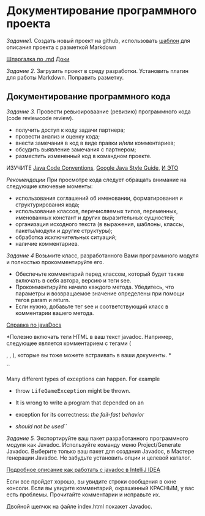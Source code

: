 # Документирование программного проекта

_Задание1._ Создать новый проект на github, использовать [шаблон]() для описания проекта с разметкой Markdown

[Шпаргалка по .md](https://docs.github.com/en/github/writing-on-github/basic-writing-and-formatting-syntax)  [Доки](https://docs.microsoft.com/ru-ru/contribute/markdown-reference)

_Задание 2._ Загрузить проект в среду разработки. Установить плагин для работы Markdown. Поправить разметку.

## Документирование программного кода

_Задание 3._ Провести ревьюироваание (ревизию) программного кода (code reviewcode review).

- получить доступ к коду задачи партнера;
- провести анализ и оценку кода;
- внести замечания в код в виде правки и/или комментариев;
- обсудить выявление замечания с партнером;
- разместить измененный код в командном проекте.

ИЗУЧИТЕ [Java Code Conventions](https://www.magnumblog.space/java/131-translating-java-code-conventions), [Google Java Style Guide](https://google.github.io/styleguide/javaguide.html), [И ЭТО](https://nestor.minsk.by/sr/2006/02/sr60201.html)

*Рекомендации* При просмотре кода следует обращать внимание на следующие ключевые моменты:
- использования соглашений об именовании, форматирования и структурирования кода;
- использование классов, перечисляемых типов, переменных, именованных констант и других выразительных сущностей;
- организация исходного текста (в выражения, шаблоны, классы, пакеты/модули и другие структуры);
- обработка исключительных ситуаций;
- наличие комментариев.

_Задание 4_ Возьмите класс, разработанного Вами программного модуля и полностью прокомментируйте его.

- Обеспечьте комментарий перед классом, который будет также включать в себя автора, версию и теги see.
- Прокомментируйте начало каждого метода. Убедитесь, что параметры и возвращаемое значение определены при помощи тегов param и return.
- Если нужно, добавьте тег see и соответствующий класс в комментарии вашего метода.

[Справка по javaDocs](https://github.com/olgmina/SWEngineering-technics.github.io/blob/4213776a1389719ce8f7ddb291431181974b478e/Coding/Jadocs.md)

*Полезно включать теги HTML в ваш текст javadoc. Например, следующее является комментарием с тегами (<p>, <tt></tt>, <i></i>), которые вы тоже можете встраивать в ваши документы. *

 `` <p>Many different types of exceptions can happen. For example

 * throw <tt>LifeGameException</tt> might be thrown.

 * It is wrong to write a program that depended on an

 * exception for its correctness:  <i>the fail-fast behavior

 * should not be used</i>``

_Задание 5._ Экспортируйте ваш пакет разработанного программного модуля как Javadoc. Используйте  команду меню Project/Generate Javadoc. Выберите только ваш пакет для создания Javadoc, в Мастере генерации Javadoc. Не забудьте установить опции и целевой каталог.

[Подробное описание как работать с javadoc в IntelliJ IDEA](https://www.jetbrains.com/help/idea/working-with-code-documentation.html)

Если все пройдет хорошо, вы увидите строки сообщения в окне консоли. Если вы увидите комментарий, окрашенный КРАСНЫМ, у вас есть проблемы. Прочитайте комментарии и исправьте их.

Двойной щелчок на файле index.html покажет Javadoc. 
